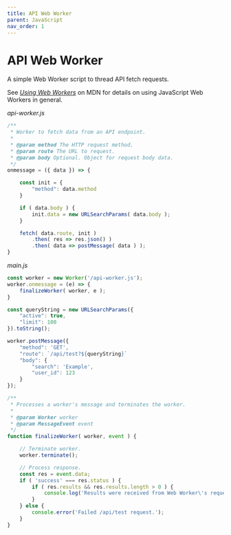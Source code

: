 ```yaml
---
title: API Web Worker
parent: JavaScript
nav_order: 1
---
```


# API Web Worker

A simple Web Worker script to thread API fetch requests.

See [*Using Web Workers*](https://developer.mozilla.org/en-US/docs/Web/API/Web_Workers_API/Using_web_workers) on MDN for details on using JavaScript Web Workers in general.

*api-worker.js*

```javascript
/**
 * Worker to fetch data from an API endpoint.
 *
 * @param method The HTTP request method.
 * @param route The URL to request.
 * @param body Optional. Object for request body data.
 */
onmessage = ({ data }) => {

	const init = {
		"method": data.method
	}

	if ( data.body ) {
		init.data = new URLSearchParams( data.body );
	}

	fetch( data.route, init )
		.then( res => res.json() )
		.then( data => postMessage( data ) );
}
```

*main.js*

```javascript
const worker = new Worker('/api-worker.js');
worker.onmessage = (e) => {
	finalizeWorker( worker, e );
}

const queryString = new URLSearchParams({
	"active": true,
	"limit": 100
}).toString();

worker.postMessage({
	"method": 'GET',
	"route": `/api/test?${queryString}`
	"body": {
		"search": 'Example',
		"user_id": 123
	}
});

/**
 * Processes a worker's message and terminates the worker.
 *
 * @param Worker worker
 * @param MessageEvent event
 */
function finalizeWorker( worker, event ) {

	// Terminate worker.
	worker.terminate();

	// Process response.
	const res = event.data;
	if ( 'success' === res.status ) {
		if ( res.results && res.results.length > 0 ) {
			console.log('Results were received from Web Worker\'s request!');
		}
	} else {
		console.error('Failed /api/test request.');
	}
}
```

